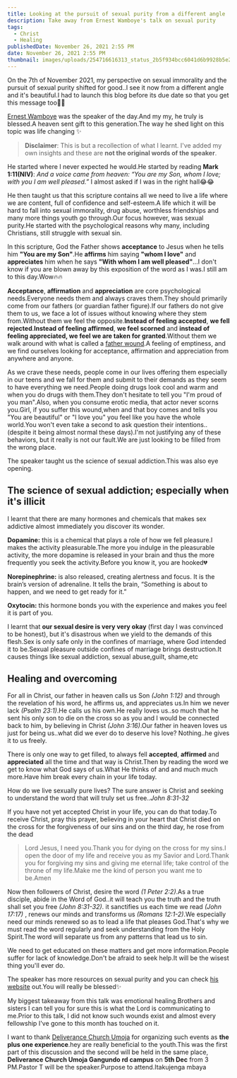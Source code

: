 ```yaml
---
title: Looking at the pursuit of sexual purity from a different angle
description: Take away from Ernest Wamboye's talk on sexual purity
tags:
  - Christ
  - Healing
publishedDate: November 26, 2021 2:55 PM
date: November 26, 2021 2:55 PM
thumbnail: images/uploads/254716616313_status_2b5f934bcc6041d6b9928b5e28f79128.jpg
---
```

On the 7th of November 2021, my perspective on sexual immorality and the pursuit of sexual purity shifted for good..I see it now from a different angle and it's beautiful.I had to launch this blog before its due date so that you get this message too🥳🥳

[Ernest Wamboye](https://www.penstrokes.co.ke/author/ernest/) was the speaker of the day.And my my, he truly is blessed.A heaven sent gift to this generation.The way he shed light on this topic was life changing ✨

> **Disclaimer**: This is but a recollection of what I learnt. I've added my own insights and these are **not the original words of the speaker**.

He started where I never expected he would.He started by reading **Mark 1:11(NIV)**: *And a voice came from heaven: “You are my Son, whom I love; with you I am well pleased.”* I almost asked if I was in the right hall😂😂

He then taught us that this scripture contains all we need to live a life where we are content, full of confidence and self-esteem.A life which it will be hard to fall into sexual immorality, drug abuse, worthless friendships and many more things youth go through.Our focus however, was sexual purity.He started with the psychological reasons why many, including Christians, still struggle with sexual sin.

In this scripture, God the Father shows **acceptance** to Jesus when he tells him **"You are my Son"**.He **affirms** him saying **"whom I love"** and **appreciates** him when he says **"With whom I am well pleased"**...I don't know if you are blown away by this exposition of the word as I was.I still am to this day.Wow🔥🔥

**Acceptance**, **affirmation** and **appreciation** are core psychological needs.Everyone needs them and always craves them.They should primarily come from our fathers (or guardian father figure).If our fathers do not give them to us, we face a lot of issues without knowing where they stem from.Without them we feel the opposite.**Instead of feeling accepted**, **we fell rejected**.**Instead of feeling affirmed**, **we feel scorned** and **instead of feeling appreciated, we feel we are taken for granted**.Without them we walk around with what is called a [father wound](https://danielpassini.org/father-wound/).A feeling of emptiness, and we find ourselves looking for acceptance, affirmation and appreciation from anywhere and anyone.

As we crave these needs, people come in our lives offering them especially in our teens and we fall for them and submit to their demands as they seem to have everything we need.People doing drugs look cool and warm and when you do drugs with them.They don't hesitate to tell you "I'm proud of you man".Also, when you consume erotic media, that actor never scorns you.Girl, if you suffer this wound,when and that boy comes and tells you "You are beautiful" or  "I love you" you feel like you have the whole world.You won't even take a second to ask question their intentions..(despite it being almost normal these days).I'm not justifying any of these behaviors, but it really is not our fault.We are just looking to be filled from the wrong place.

The speaker taught us the science of sexual addiction.This was also eye opening.

## The science of sexual addiction; especially when it's illicit

I learnt that there are many hormones and chemicals that makes sex addictive almost immediately you discover its wonder.

**Dopamine:** this is a chemical that plays a role of how we fell pleasure.I makes the activity pleasurable.The more you indulge in the pleasurable activity, the more dopamine is released in your brain and thus the more frequently you seek the activity.Before you know it, you are hooked💔

**Norepinephrine:** is also released, creating alertness and focus. It is the brain’s version of adrenaline. It tells the brain, “Something is about to happen, and we need to get ready for it.”

**Oxytocin:** this hormone bonds you with the experience and makes you feel it is part of you.

I learnt that **our sexual desire is very very okay** (first day I was convinced to be honest), but it's disastrous  when we yield to the demands of this flesh.Sex is only safe only in the confines of marriage, where God intended it to be.Sexual pleasure outside confines of marriage brings destruction.It causes things like sexual addiction, sexual abuse,guilt, shame,etc

## Healing and overcoming

For all in Christ, our father in heaven calls us Son *(John 1:12)* and through the revelation of his word, he affirms us, and appreciates us.In him we never lack *(Psalm 23:1)*.He calls us his own.He really loves us..so much that he sent his only son to die on the cross so as you and I would be connected back to him, by believing in Christ *(John 3:16)*.Our father in heaven loves us just for being us..what did we ever do to deserve his love? Nothing..he gives it to us freely.

There is only one way to get filled, to always fell **accepted**, **affirmed** and **appreciated** all the time and that way is Christ.Then by reading the word we get to know what God says of us.What He thinks of and and much much more.Have him break every chain in your life today.

How do we live sexually pure lives? The sure answer is Christ and seeking to understand the word that will truly set us free..*John 8:31-32*

If you have not yet accepted Christ in your life, you can do that today.To receive Christ, pray this prayer, believing in your heart that Christ died on the cross for the forgiveness of our sins and on the third day, he rose from the dead

> Lord Jesus, I need you.Thank you for dying on the cross for my sins.I open the door of my life and receive you as my Savior and Lord.Thank you for forgiving my sins and giving me eternal life; take control of the throne of my life.Make me the kind of person you want me to be.Amen

Now then followers of Christ, desire the word *(1 Peter 2:2)*.As a true disciple, abide in the Word of God..it will teach you the truth and the truth shall set you free *(John 8:31-32)*. it sanctifies us each time we read *(John 17:17)* , renews our minds and transforms us *(Romans 12:1-2)*.We especially need our minds renewed so as to lead a life that pleases God.That's why we must read the word regularly and seek understanding from the Holy Spirit.The word will separate us from any patterns that lead us to sin.

We need to get educated on these matters and get more information.People suffer for lack of knowledge.Don't be afraid to seek help.It will be the wisest thing you'll ever do.

The speaker has more resources on sexual purity and you can check [his website](https://www.penstrokes.co.ke/author/ernest/) out.You will really be blessed✨

My biggest takeaway from this talk was emotional healing.Brothers and sisters I can tell you for sure this is what the Lord is communicating to me.Prior to this talk, I did not know such wounds exist and almost every fellowship I've gone to this month has touched on it.

I want to thank [Deliverance Church Umoja](https://dcumoja.org/) for organizing such events as **the plus one experience**.hey are really beneficial to the youth.This was the first part of this discussion and the second will be held in the same place, **Deliverance Church Umoja Gangundo rd campus** on **5th Dec** from 3 PM.Pastor T will be the speaker.Purpose to attend.Itakujenga mbaya